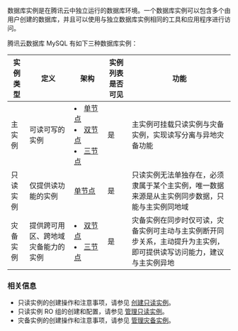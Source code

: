 数据库实例是在腾讯云中独立运行的数据库环境。一个数据库实例可以包含多个由用户创建的数据库，并且可以使用与独立数据库实例相同的工具和应用程序进行访问。

腾讯云数据库 MySQL 有如下三种数据库实例：

<table>
<thead><tr>
<th>实例类型</th><th width="20%">定义</th><th width="15%">架构</th><th>实例列表是否可见</th><th>功能</th></tr></thead>
<tbody><tr>
<td>主实例</td><td>可读可写的实例</td>
<td><li><a href="https://cloud.tencent.com/document/product/236/17136#jichuban" target="_blank">单节点</a> <li><a href="https://cloud.tencent.com/document/product/236/17136#gaokeyongban" target="_blank">双节点</a><li><a href="https://cloud.tencent.com/document/product/236/17136#jrb" target="_blank">三节点</a></td>
<td>是</td><td>主实例可挂载只读实例与灾备实例，实现读写分离与异地灾备功能</td></tr>
<tr>
<td>只读实例</td><td>仅提供读功能的实例</td>
<td><a href="https://cloud.tencent.com/document/product/236/17136#danjiedian" target="_blank">单节点</a></td><td>是</td>
<td>只读实例无法单独存在，必须隶属于某个主实例，唯一数据来源是从主实例同步数据，只能与主实例同地域</td></tr>
<tr>
<td>灾备实例</td><td>提供跨可用区、跨地域灾备能力的实例</td>
<td><li> <a href="https://cloud.tencent.com/document/product/236/17136#gaokeyongban" target="_blank">双节点</a><li> <a href="https://cloud.tencent.com/document/product/236/17136#jrb" target="_blank">三节点</a></td><td>是</td>
<td>灾备实例在同步时仅可读，灾备实例可主动与主实例断开同步关系，主动提升为主实例，即可提供读写访问能力，建议与主实例异地</td></tr>
</tbody></table>

### 相关信息
- 只读实例的创建操作和注意事项，请参见 [创建只读实例](https://cloud.tencent.com/document/product/236/7270)。
- 只读实例 RO 组的创建和配置，请参见 [管理只读实例](https://cloud.tencent.com/document/product/236/11361)。
- 灾备实例的创建操作和注意事项，请参见 [管理灾备实例](https://cloud.tencent.com/document/product/236/7272)。
